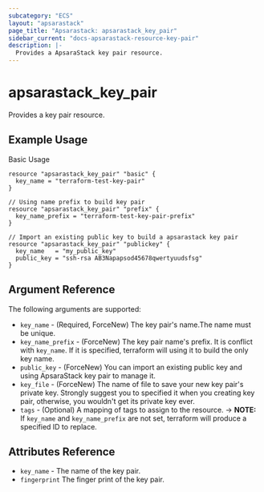 ```yaml
---
subcategory: "ECS"
layout: "apsarastack"
page_title: "Apsarastack: apsarastack_key_pair"
sidebar_current: "docs-apsarastack-resource-key-pair"
description: |-
  Provides a ApsaraStack key pair resource.
---
```


# apsarastack\_key\_pair

Provides a key pair resource.

## Example Usage

Basic Usage

```
resource "apsarastack_key_pair" "basic" {
  key_name = "terraform-test-key-pair"
}

// Using name prefix to build key pair
resource "apsarastack_key_pair" "prefix" {
  key_name_prefix = "terraform-test-key-pair-prefix"
}

// Import an existing public key to build a apsarastack key pair
resource "apsarastack_key_pair" "publickey" {
  key_name   = "my_public_key"
  public_key = "ssh-rsa AB3Napapsod45678qwertyuudsfsg"
}
```
## Argument Reference

The following arguments are supported:

* `key_name` - (Required, ForceNew) The key pair's name.The name must be unique.
* `key_name_prefix` - (ForceNew) The key pair name's prefix. It is conflict with `key_name`. If it is specified, terraform will using it to build the only key name.
* `public_key` - (ForceNew) You can import an existing public key and using ApsaraStack key pair to manage it.
* `key_file` - (ForceNew) The name of file to save your new key pair's private key. Strongly suggest you to specified it when you creating key pair, otherwise, you wouldn't get its private key ever.
* `tags` - (Optional) A mapping of tags to assign to the resource.
-> **NOTE:** If `key_name` and `key_name_prefix` are not set, terraform will produce a specified ID to replace.

## Attributes Reference

* `key_name` - The name of the key pair.
* `fingerprint` The finger print of the key pair.
